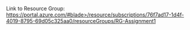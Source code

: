 Link to Resource Group: https://portal.azure.com/#blade>/resource/subscriptions/76f7ad17-1d4f-4019-8795-69d05c325aa0/resourceGroups/RG-Assignment1
